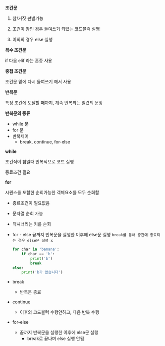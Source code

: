 **조건문**

1. 참/거짓 판별가능

2. 조건이 참인 경우 들여쓰기 되있는 코드블럭 실행

3. 이외의 경우 else 실행



**복수 조건문**

if  다음  elif 라는 혼종 사용



**중첩 조건문**

조건문 밑에 다시 들여쓰기 해서 사용





**반복문**

특정 조건에 도달할 때까지, 계속 반복되는 일련의 문장



**반복문의 종류**

- while 문
- for 문
- 반복제어
  - break, continue, for-else



**while**

조건식이 참일때 반복적으로 코드 실행

종료조건 필요



**for**

시퀀스를 포함한 순회가능한 객체요소를 모두 순회함

- 종료조건이 필요없음
- 문자열 순회 가능
- 딕셔너리는 키를 순회
- for - else
끝까지 반복문을 실행한 이후에 else문 실행
    `break를 통해 중간에 종료되는 경우 else문 실행 x`
    
    ```python
    for char in 'banana':
    	if char == 'b':
    		print('b')
    		break
    else:
    	print('b가 없습니다')
    ```
- break
  - 반복문 종료
- continue
  - 이후의 코드블럭 수행안하고, 다음 반복 수행
- for-else
  - 끝까지 반복문을 실행한 이후에 else문 실행
    - break로 끝나며 else 실행 안됨



